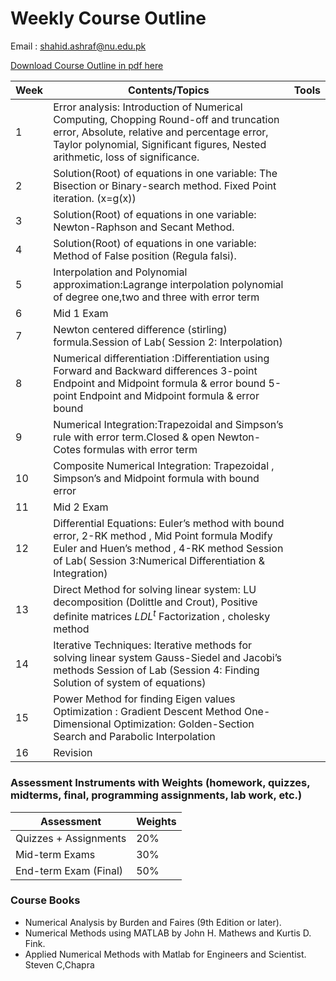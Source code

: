 # Weekly Course Outline 
Email : <a href="mailto:shahid.ashraf@nu.edu.pk" style=" word-wrap: break-word;" target="_blank">shahid.ashraf@nu.edu.pk</a></p>
<a href="Course_Outline.pdf" download="Course_Outline.pdf">Download  Course Outline in pdf here</a>

| Week         | Contents/Topics | Tools |
|--------------|--------------|:-----:|
|1|  Error analysis: Introduction of Numerical Computing, Chopping Round-off and truncation error, Absolute, relative and percentage error, Taylor polynomial, Significant figures, Nested arithmetic, loss of significance.      ||
|2|  Solution(Root) of equations in one variable: The Bisection or Binary-search method. Fixed Point iteration. (x=g(x))                          ||
|3|  Solution(Root) of equations in one variable: Newton-Raphson and Secant Method.                          ||
|4|  Solution(Root) of equations in one variable: Method of False position (Regula falsi).                     ||
|5|  Interpolation and Polynomial approximation:Lagrange interpolation polynomial of degree one,two and three with error term                          ||
|6|  Mid 1 Exam                    ||
|7|  Newton centered difference (stirling) formula.Session of Lab( Session 2: Interpolation)                    ||
|8|  Numerical differentiation :Differentiation using Forward and Backward differences 3-point Endpoint and Midpoint formula & error bound 5-point Endpoint and Midpoint formula & error bound                         ||
|9|  Numerical Integration:Trapezoidal and Simpson’s rule with error term.Closed & open Newton-Cotes formulas with error term                          ||
|10| Composite Numerical Integration: Trapezoidal , Simpson’s and Midpoint formula with bound error                          ||
|11| Mid 2 Exam                          ||
|12| Differential Equations: Euler’s method with bound error, 2-RK method , Mid Point formula Modify Euler and Huen’s method , 4-RK method Session of Lab( Session 3:Numerical Differentiation & Integration)                  ||
|13| Direct Method for solving linear system: LU decomposition (Dolittle and Crout), Positive definite matrices $LDL^t$ Factorization , cholesky method                          ||
|14| Iterative Techniques: Iterative methods for solving linear system Gauss-Siedel and Jacobi’s methods Session of Lab (Session 4: Finding Solution of system of equations)                          ||
|15| Power Method for finding Eigen values Optimization : Gradient Descent Method One-Dimensional Optimization: Golden-Section Search and Parabolic Interpolation                          ||
|16| Revision                          ||

### Assessment Instruments with Weights (homework, quizzes, midterms, final, programming assignments, lab work, etc.)
| Assessment         | Weights | 
|--------------|--------------|
| Quizzes + Assignments                  | 20% |
|Mid-term Exams                          | 30% |
|End-term Exam (Final)                   | 50% |

### Course Books
-  Numerical Analysis by Burden and Faires (9th Edition or later).
-  Numerical Methods using MATLAB by John H. Mathews and Kurtis D. Fink.
-  Applied Numerical Methods with Matlab for Engineers and Scientist. Steven C,Chapra

